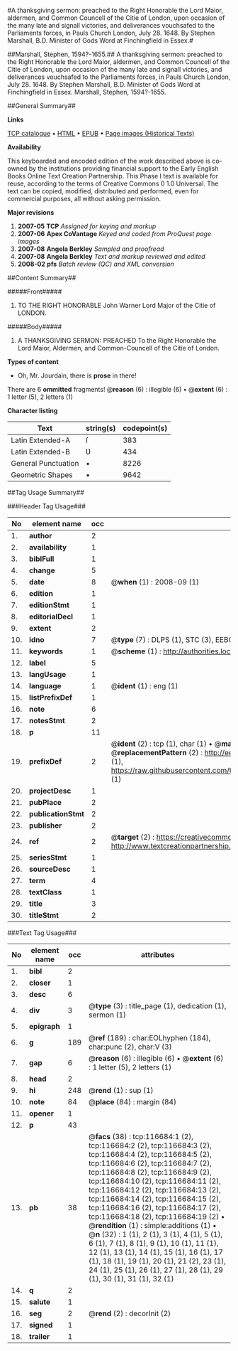#A thanksgiving sermon: preached to the Right Honorable the Lord Maior, aldermen, and Common Councell of the Citie of London, upon occasion of the many late and signall victories, and deliverances vouchsafed to the Parliaments forces, in Pauls Church London, July 28. 1648. By Stephen Marshall, B.D. Minister of Gods Word at Finchingfield in Essex.#

##Marshall, Stephen, 1594?-1655.##
A thanksgiving sermon: preached to the Right Honorable the Lord Maior, aldermen, and Common Councell of the Citie of London, upon occasion of the many late and signall victories, and deliverances vouchsafed to the Parliaments forces, in Pauls Church London, July 28. 1648. By Stephen Marshall, B.D. Minister of Gods Word at Finchingfield in Essex.
Marshall, Stephen, 1594?-1655.

##General Summary##

**Links**

[TCP catalogue](http://www.ota.ox.ac.uk/tcp/)  • 
[HTML](http://tei.it.ox.ac.uk/tcp/Texts-HTML/free/A89/A89588.html)  • 
[EPUB](http://tei.it.ox.ac.uk/tcp/Texts-EPUB/free/A89/A89588.epub) • 
[Page images (Historical Texts)](https://data.historicaltexts.jisc.ac.uk/view?pubId=eebo-99864455e&pageId=eebo-99864455e-116684-1)

**Availability**

This keyboarded and encoded edition of the
	       work described above is co-owned by the institutions
	       providing financial support to the Early English Books
	       Online Text Creation Partnership. This Phase I text is
	       available for reuse, according to the terms of Creative
	       Commons 0 1.0 Universal. The text can be copied,
	       modified, distributed and performed, even for
	       commercial purposes, all without asking permission.

**Major revisions**

1. __2007-05__ __TCP__ *Assigned for keying and markup*
1. __2007-06__ __Apex CoVantage__ *Keyed and coded from ProQuest page images*
1. __2007-08__ __Angela Berkley__ *Sampled and proofread*
1. __2007-08__ __Angela Berkley__ *Text and markup reviewed and edited*
1. __2008-02__ __pfs__ *Batch review (QC) and XML conversion*

##Content Summary##

#####Front#####

1. TO THE RIGHT HONORABLE John Warner Lord Major of the Citie of LONDON.

#####Body#####

1. A THANKSGIVING SERMON: PREACHED To the Right Honorable the Lord Maior, Aldermen, and Common-Councell of the Citie of London.

**Types of content**

  * Oh, Mr. Jourdain, there is **prose** in there!

There are 6 **ommitted** fragments! 
 @__reason__ (6) : illegible (6)  •  @__extent__ (6) : 1 letter (5), 2 letters (1)

**Character listing**


|Text|string(s)|codepoint(s)|
|---|---|---|
|Latin Extended-A|ſ|383|
|Latin Extended-B|Ʋ|434|
|General Punctuation|•|8226|
|Geometric Shapes|▪|9642|

##Tag Usage Summary##

###Header Tag Usage###

|No|element name|occ|attributes|
|---|---|---|---|
|1.|__author__|2||
|2.|__availability__|1||
|3.|__biblFull__|1||
|4.|__change__|5||
|5.|__date__|8| @__when__ (1) : 2008-09 (1)|
|6.|__edition__|1||
|7.|__editionStmt__|1||
|8.|__editorialDecl__|1||
|9.|__extent__|2||
|10.|__idno__|7| @__type__ (7) : DLPS (1), STC (3), EEBO-CITATION (1), PROQUEST (1), VID (1)|
|11.|__keywords__|1| @__scheme__ (1) : http://authorities.loc.gov/ (1)|
|12.|__label__|5||
|13.|__langUsage__|1||
|14.|__language__|1| @__ident__ (1) : eng (1)|
|15.|__listPrefixDef__|1||
|16.|__note__|6||
|17.|__notesStmt__|2||
|18.|__p__|11||
|19.|__prefixDef__|2| @__ident__ (2) : tcp (1), char (1)  •  @__matchPattern__ (2) : ([0-9\-]+):([0-9IVX]+) (1), (.+) (1)  •  @__replacementPattern__ (2) : http://eebo.chadwyck.com/downloadtiff?vid=$1&page=$2 (1), https://raw.githubusercontent.com/textcreationpartnership/Texts/master/tcpchars.xml#$1 (1)|
|20.|__projectDesc__|1||
|21.|__pubPlace__|2||
|22.|__publicationStmt__|2||
|23.|__publisher__|2||
|24.|__ref__|2| @__target__ (2) : https://creativecommons.org/publicdomain/zero/1.0/ (1), http://www.textcreationpartnership.org/docs/. (1)|
|25.|__seriesStmt__|1||
|26.|__sourceDesc__|1||
|27.|__term__|4||
|28.|__textClass__|1||
|29.|__title__|3||
|30.|__titleStmt__|2||


###Text Tag Usage###

|No|element name|occ|attributes|
|---|---|---|---|
|1.|__bibl__|2||
|2.|__closer__|1||
|3.|__desc__|6||
|4.|__div__|3| @__type__ (3) : title_page (1), dedication (1), sermon (1)|
|5.|__epigraph__|1||
|6.|__g__|189| @__ref__ (189) : char:EOLhyphen (184), char:punc (2), char:V (3)|
|7.|__gap__|6| @__reason__ (6) : illegible (6)  •  @__extent__ (6) : 1 letter (5), 2 letters (1)|
|8.|__head__|2||
|9.|__hi__|248| @__rend__ (1) : sup (1)|
|10.|__note__|84| @__place__ (84) : margin (84)|
|11.|__opener__|1||
|12.|__p__|43||
|13.|__pb__|38| @__facs__ (38) : tcp:116684:1 (2), tcp:116684:2 (2), tcp:116684:3 (2), tcp:116684:4 (2), tcp:116684:5 (2), tcp:116684:6 (2), tcp:116684:7 (2), tcp:116684:8 (2), tcp:116684:9 (2), tcp:116684:10 (2), tcp:116684:11 (2), tcp:116684:12 (2), tcp:116684:13 (2), tcp:116684:14 (2), tcp:116684:15 (2), tcp:116684:16 (2), tcp:116684:17 (2), tcp:116684:18 (2), tcp:116684:19 (2)  •  @__rendition__ (1) : simple:additions (1)  •  @__n__ (32) : 1 (1), 2 (1), 3 (1), 4 (1), 5 (1), 6 (1), 7 (1), 8 (1), 9 (1), 10 (1), 11 (1), 12 (1), 13 (1), 14 (1), 15 (1), 16 (1), 17 (1), 18 (1), 19 (1), 20 (1), 21 (2), 23 (1), 24 (1), 25 (1), 26 (1), 27 (1), 28 (1), 29 (1), 30 (1), 31 (1), 32 (1)|
|14.|__q__|2||
|15.|__salute__|1||
|16.|__seg__|2| @__rend__ (2) : decorInit (2)|
|17.|__signed__|1||
|18.|__trailer__|1||
